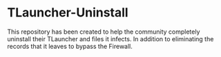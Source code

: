 # TLauncher-Uninstall
This repository has been created to help the community completely uninstall their TLauncher and files it infects. In addition to eliminating the records that it leaves to bypass the Firewall.
